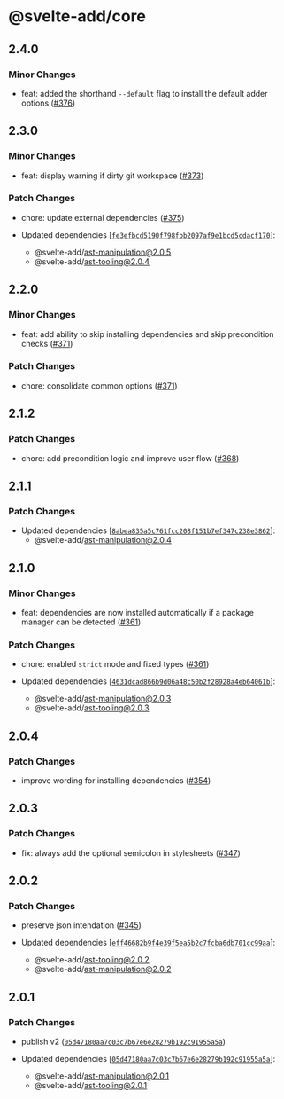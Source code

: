 # @svelte-add/core

## 2.4.0

### Minor Changes

-   feat: added the shorthand `--default` flag to install the default adder options ([#376](https://github.com/svelte-add/svelte-add/pull/376))

## 2.3.0

### Minor Changes

-   feat: display warning if dirty git workspace ([#373](https://github.com/svelte-add/svelte-add/pull/373))

### Patch Changes

-   chore: update external dependencies ([#375](https://github.com/svelte-add/svelte-add/pull/375))

-   Updated dependencies [[`fe3efbcd5190f798fbb2097af9e1bcd5cdacf170`](https://github.com/svelte-add/svelte-add/commit/fe3efbcd5190f798fbb2097af9e1bcd5cdacf170)]:
    -   @svelte-add/ast-manipulation@2.0.5
    -   @svelte-add/ast-tooling@2.0.4

## 2.2.0

### Minor Changes

-   feat: add ability to skip installing dependencies and skip precondition checks ([#371](https://github.com/svelte-add/svelte-add/pull/371))

### Patch Changes

-   chore: consolidate common options ([#371](https://github.com/svelte-add/svelte-add/pull/371))

## 2.1.2

### Patch Changes

-   chore: add precondition logic and improve user flow ([#368](https://github.com/svelte-add/svelte-add/pull/368))

## 2.1.1

### Patch Changes

-   Updated dependencies [[`8abea835a5c761fcc208f151b7ef347c238e3862`](https://github.com/svelte-add/svelte-add/commit/8abea835a5c761fcc208f151b7ef347c238e3862)]:
    -   @svelte-add/ast-manipulation@2.0.4

## 2.1.0

### Minor Changes

-   feat: dependencies are now installed automatically if a package manager can be detected ([#361](https://github.com/svelte-add/svelte-add/pull/361))

### Patch Changes

-   chore: enabled `strict` mode and fixed types ([#361](https://github.com/svelte-add/svelte-add/pull/361))

-   Updated dependencies [[`4631dcad866b9d06a48c50b2f28928a4eb64061b`](https://github.com/svelte-add/svelte-add/commit/4631dcad866b9d06a48c50b2f28928a4eb64061b)]:
    -   @svelte-add/ast-manipulation@2.0.3
    -   @svelte-add/ast-tooling@2.0.3

## 2.0.4

### Patch Changes

-   improve wording for installing dependencies ([#354](https://github.com/svelte-add/svelte-add/pull/354))

## 2.0.3

### Patch Changes

-   fix: always add the optional semicolon in stylesheets ([#347](https://github.com/svelte-add/svelte-add/pull/347))

## 2.0.2

### Patch Changes

-   preserve json intendation ([#345](https://github.com/svelte-add/svelte-add/pull/345))

-   Updated dependencies [[`eff46682b9f4e39f5ea5b2c7fcba6db701cc99aa`](https://github.com/svelte-add/svelte-add/commit/eff46682b9f4e39f5ea5b2c7fcba6db701cc99aa)]:
    -   @svelte-add/ast-tooling@2.0.2
    -   @svelte-add/ast-manipulation@2.0.2

## 2.0.1

### Patch Changes

-   publish v2 ([`05d47180aa7c03c7b67e6e28279b192c91955a5a`](https://github.com/svelte-add/svelte-add/commit/05d47180aa7c03c7b67e6e28279b192c91955a5a))

-   Updated dependencies [[`05d47180aa7c03c7b67e6e28279b192c91955a5a`](https://github.com/svelte-add/svelte-add/commit/05d47180aa7c03c7b67e6e28279b192c91955a5a)]:
    -   @svelte-add/ast-manipulation@2.0.1
    -   @svelte-add/ast-tooling@2.0.1

